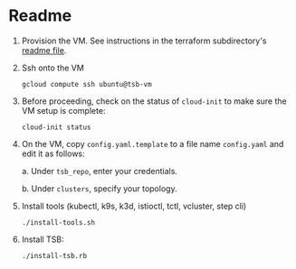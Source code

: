 # Readme

1. Provision the VM.  See instructions in the terraform subdirectory's [readme file](terraform/readme.md).

1. Ssh onto the VM

    ```shell
    gcloud compute ssh ubuntu@tsb-vm
    ```

1. Before proceeding, check on the status of `cloud-init` to make sure the VM setup is complete:

     ```shell
     cloud-init status
     ```

1. On the VM, copy `config.yaml.template` to a file name `config.yaml` and edit it as follows:

    a. Under `tsb_repo`, enter your credentials.

    b. Under `clusters`, specify your topology.

1. Install tools (kubectl, k9s, k3d, istioctl, tctl, vcluster, step cli)

    ```shell
    ./install-tools.sh
    ```

1. Install TSB:

    ```shell
    ./install-tsb.rb
    ```
